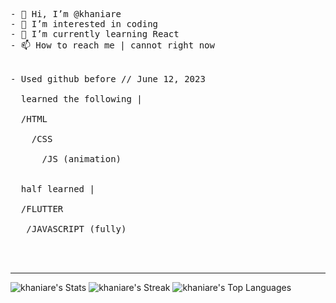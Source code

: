 <pre>
  
- 👋 Hi, I’m @khaniare
- 👀 I’m interested in coding
- 🌱 I’m currently learning React
- 📫 How to reach me | cannot right now


- Used github before // June 12, 2023

  learned the following |
  
  /HTML <br>
    /CSS <br>
      /JS (animation)
    

  half learned |

  /FLUTTER <br>
   /JAVASCRIPT (fully) <br>

    </pre>

  ________________________________________

  ![khaniare's Stats](https://github-readme-stats.vercel.app/api?username=khaniare&theme=onedark&show_icons=true&hide_border=false&count_private=true)
  ![khaniare's Streak](https://github-readme-streak-stats.herokuapp.com/?user=khaniare&theme=onedark&hide_border=false)
  ![khaniare's Top Languages](https://github-readme-stats.vercel.app/api/top-langs/?username=khaniare&theme=onedark&show_icons=true&hide_border=false&layout=compact)
